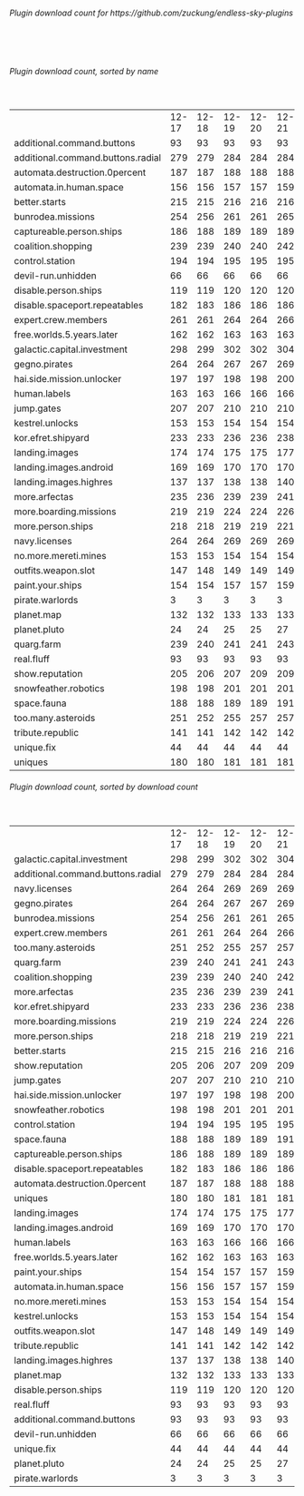 <h6>Plugin download count for https://github.com/zuckung/endless-sky-plugins</h6><br>
<br>
<h6>Plugin download count, sorted by name</h6><sub><sup><br>
<table>
	<tr>
		<td></td>
		<td>12-17</td>
		<td>12-18</td>
		<td>12-19</td>
		<td>12-20</td>
		<td>12-21</td>
		<td>12-22</td>
		<td>12-23</td>
		<td>today +</td>
	</tr>
	<tr>
		<td>additional.command.buttons</td>
		<td>93</td>
		<td>93</td>
		<td>93</td>
		<td>93</td>
		<td>93</td>
		<td>93</td>
		<td>93</td>
		<td></td>
	</tr>
	<tr>
		<td>additional.command.buttons.radial</td>
		<td>279</td>
		<td>279</td>
		<td>284</td>
		<td>284</td>
		<td>284</td>
		<td>284</td>
		<td>288</td>
		<td>+ 4</td>
	</tr>
	<tr>
		<td>automata.destruction.0percent</td>
		<td>187</td>
		<td>187</td>
		<td>188</td>
		<td>188</td>
		<td>188</td>
		<td>188</td>
		<td>188</td>
		<td></td>
	</tr>
	<tr>
		<td>automata.in.human.space</td>
		<td>156</td>
		<td>156</td>
		<td>157</td>
		<td>157</td>
		<td>159</td>
		<td>159</td>
		<td>159</td>
		<td></td>
	</tr>
	<tr>
		<td>better.starts</td>
		<td>215</td>
		<td>215</td>
		<td>216</td>
		<td>216</td>
		<td>216</td>
		<td>216</td>
		<td>216</td>
		<td></td>
	</tr>
	<tr>
		<td>bunrodea.missions</td>
		<td>254</td>
		<td>256</td>
		<td>261</td>
		<td>261</td>
		<td>265</td>
		<td>267</td>
		<td>267</td>
		<td></td>
	</tr>
	<tr>
		<td>captureable.person.ships</td>
		<td>186</td>
		<td>188</td>
		<td>189</td>
		<td>189</td>
		<td>189</td>
		<td>191</td>
		<td>193</td>
		<td>+ 2</td>
	</tr>
	<tr>
		<td>coalition.shopping</td>
		<td>239</td>
		<td>239</td>
		<td>240</td>
		<td>240</td>
		<td>242</td>
		<td>244</td>
		<td>244</td>
		<td></td>
	</tr>
	<tr>
		<td>control.station</td>
		<td>194</td>
		<td>194</td>
		<td>195</td>
		<td>195</td>
		<td>195</td>
		<td>195</td>
		<td>195</td>
		<td></td>
	</tr>
	<tr>
		<td>devil-run.unhidden</td>
		<td>66</td>
		<td>66</td>
		<td>66</td>
		<td>66</td>
		<td>66</td>
		<td>66</td>
		<td>66</td>
		<td></td>
	</tr>
	<tr>
		<td>disable.person.ships</td>
		<td>119</td>
		<td>119</td>
		<td>120</td>
		<td>120</td>
		<td>120</td>
		<td>120</td>
		<td>120</td>
		<td></td>
	</tr>
	<tr>
		<td>disable.spaceport.repeatables</td>
		<td>182</td>
		<td>183</td>
		<td>186</td>
		<td>186</td>
		<td>186</td>
		<td>188</td>
		<td>190</td>
		<td>+ 2</td>
	</tr>
	<tr>
		<td>expert.crew.members</td>
		<td>261</td>
		<td>261</td>
		<td>264</td>
		<td>264</td>
		<td>266</td>
		<td>266</td>
		<td>266</td>
		<td></td>
	</tr>
	<tr>
		<td>free.worlds.5.years.later</td>
		<td>162</td>
		<td>162</td>
		<td>163</td>
		<td>163</td>
		<td>163</td>
		<td>163</td>
		<td>163</td>
		<td></td>
	</tr>
	<tr>
		<td>galactic.capital.investment</td>
		<td>298</td>
		<td>299</td>
		<td>302</td>
		<td>302</td>
		<td>304</td>
		<td>306</td>
		<td>306</td>
		<td></td>
	</tr>
	<tr>
		<td>gegno.pirates</td>
		<td>264</td>
		<td>264</td>
		<td>267</td>
		<td>267</td>
		<td>269</td>
		<td>271</td>
		<td>271</td>
		<td></td>
	</tr>
	<tr>
		<td>hai.side.mission.unlocker</td>
		<td>197</td>
		<td>197</td>
		<td>198</td>
		<td>198</td>
		<td>200</td>
		<td>202</td>
		<td>204</td>
		<td>+ 2</td>
	</tr>
	<tr>
		<td>human.labels</td>
		<td>163</td>
		<td>163</td>
		<td>166</td>
		<td>166</td>
		<td>166</td>
		<td>166</td>
		<td>166</td>
		<td></td>
	</tr>
	<tr>
		<td>jump.gates</td>
		<td>207</td>
		<td>207</td>
		<td>210</td>
		<td>210</td>
		<td>210</td>
		<td>210</td>
		<td>210</td>
		<td></td>
	</tr>
	<tr>
		<td>kestrel.unlocks</td>
		<td>153</td>
		<td>153</td>
		<td>154</td>
		<td>154</td>
		<td>154</td>
		<td>154</td>
		<td>156</td>
		<td>+ 2</td>
	</tr>
	<tr>
		<td>kor.efret.shipyard</td>
		<td>233</td>
		<td>233</td>
		<td>236</td>
		<td>236</td>
		<td>238</td>
		<td>238</td>
		<td>238</td>
		<td></td>
	</tr>
	<tr>
		<td>landing.images</td>
		<td>174</td>
		<td>174</td>
		<td>175</td>
		<td>175</td>
		<td>177</td>
		<td>177</td>
		<td>177</td>
		<td></td>
	</tr>
	<tr>
		<td>landing.images.android</td>
		<td>169</td>
		<td>169</td>
		<td>170</td>
		<td>170</td>
		<td>170</td>
		<td>172</td>
		<td>174</td>
		<td>+ 2</td>
	</tr>
	<tr>
		<td>landing.images.highres</td>
		<td>137</td>
		<td>137</td>
		<td>138</td>
		<td>138</td>
		<td>140</td>
		<td>140</td>
		<td>140</td>
		<td></td>
	</tr>
	<tr>
		<td>more.arfectas</td>
		<td>235</td>
		<td>236</td>
		<td>239</td>
		<td>239</td>
		<td>241</td>
		<td>241</td>
		<td>241</td>
		<td></td>
	</tr>
	<tr>
		<td>more.boarding.missions</td>
		<td>219</td>
		<td>219</td>
		<td>224</td>
		<td>224</td>
		<td>226</td>
		<td>226</td>
		<td>226</td>
		<td></td>
	</tr>
	<tr>
		<td>more.person.ships</td>
		<td>218</td>
		<td>218</td>
		<td>219</td>
		<td>219</td>
		<td>221</td>
		<td>221</td>
		<td>225</td>
		<td>+ 4</td>
	</tr>
	<tr>
		<td>navy.licenses</td>
		<td>264</td>
		<td>264</td>
		<td>269</td>
		<td>269</td>
		<td>269</td>
		<td>269</td>
		<td>273</td>
		<td>+ 4</td>
	</tr>
	<tr>
		<td>no.more.mereti.mines</td>
		<td>153</td>
		<td>153</td>
		<td>154</td>
		<td>154</td>
		<td>154</td>
		<td>154</td>
		<td>156</td>
		<td>+ 2</td>
	</tr>
	<tr>
		<td>outfits.weapon.slot</td>
		<td>147</td>
		<td>148</td>
		<td>149</td>
		<td>149</td>
		<td>149</td>
		<td>149</td>
		<td>151</td>
		<td>+ 2</td>
	</tr>
	<tr>
		<td>paint.your.ships</td>
		<td>154</td>
		<td>154</td>
		<td>157</td>
		<td>157</td>
		<td>159</td>
		<td>161</td>
		<td>161</td>
		<td></td>
	</tr>
	<tr>
		<td>pirate.warlords</td>
		<td>3</td>
		<td>3</td>
		<td>3</td>
		<td>3</td>
		<td>3</td>
		<td>3</td>
		<td>3</td>
		<td></td>
	</tr>
	<tr>
		<td>planet.map</td>
		<td>132</td>
		<td>132</td>
		<td>133</td>
		<td>133</td>
		<td>133</td>
		<td>133</td>
		<td>133</td>
		<td></td>
	</tr>
	<tr>
		<td>planet.pluto</td>
		<td>24</td>
		<td>24</td>
		<td>25</td>
		<td>25</td>
		<td>27</td>
		<td>27</td>
		<td>27</td>
		<td></td>
	</tr>
	<tr>
		<td>quarg.farm</td>
		<td>239</td>
		<td>240</td>
		<td>241</td>
		<td>241</td>
		<td>243</td>
		<td>245</td>
		<td>245</td>
		<td></td>
	</tr>
	<tr>
		<td>real.fluff</td>
		<td>93</td>
		<td>93</td>
		<td>93</td>
		<td>93</td>
		<td>93</td>
		<td>93</td>
		<td>93</td>
		<td></td>
	</tr>
	<tr>
		<td>show.reputation</td>
		<td>205</td>
		<td>206</td>
		<td>207</td>
		<td>209</td>
		<td>209</td>
		<td>211</td>
		<td>211</td>
		<td></td>
	</tr>
	<tr>
		<td>snowfeather.robotics</td>
		<td>198</td>
		<td>198</td>
		<td>201</td>
		<td>201</td>
		<td>201</td>
		<td>201</td>
		<td>201</td>
		<td></td>
	</tr>
	<tr>
		<td>space.fauna</td>
		<td>188</td>
		<td>188</td>
		<td>189</td>
		<td>189</td>
		<td>191</td>
		<td>191</td>
		<td>193</td>
		<td>+ 2</td>
	</tr>
	<tr>
		<td>too.many.asteroids</td>
		<td>251</td>
		<td>252</td>
		<td>255</td>
		<td>257</td>
		<td>257</td>
		<td>257</td>
		<td>259</td>
		<td>+ 2</td>
	</tr>
	<tr>
		<td>tribute.republic</td>
		<td>141</td>
		<td>141</td>
		<td>142</td>
		<td>142</td>
		<td>142</td>
		<td>142</td>
		<td>142</td>
		<td></td>
	</tr>
	<tr>
		<td>unique.fix</td>
		<td>44</td>
		<td>44</td>
		<td>44</td>
		<td>44</td>
		<td>44</td>
		<td>44</td>
		<td>44</td>
		<td></td>
	</tr>
	<tr>
		<td>uniques</td>
		<td>180</td>
		<td>180</td>
		<td>181</td>
		<td>181</td>
		<td>181</td>
		<td>181</td>
		<td>183</td>
		<td>+ 2</td>
	</tr>
</table>
</sub></sup>
<h6>Plugin download count, sorted by download count</h6><sub><sup><br>
<table>
	<tr>
		<td></td>
		<td>12-17</td>
		<td>12-18</td>
		<td>12-19</td>
		<td>12-20</td>
		<td>12-21</td>
		<td>12-22</td>
		<td>12-23</td>
		<td>today +</td>
	</tr>
	<tr>
		<td>galactic.capital.investment</td>
		<td>298</td>
		<td>299</td>
		<td>302</td>
		<td>302</td>
		<td>304</td>
		<td>306</td>
		<td>306</td>
		<td></td>
	</tr>
	<tr>
		<td>additional.command.buttons.radial</td>
		<td>279</td>
		<td>279</td>
		<td>284</td>
		<td>284</td>
		<td>284</td>
		<td>284</td>
		<td>288</td>
		<td>+ 4</td>
	</tr>
	<tr>
		<td>navy.licenses</td>
		<td>264</td>
		<td>264</td>
		<td>269</td>
		<td>269</td>
		<td>269</td>
		<td>269</td>
		<td>273</td>
		<td>+ 4</td>
	</tr>
	<tr>
		<td>gegno.pirates</td>
		<td>264</td>
		<td>264</td>
		<td>267</td>
		<td>267</td>
		<td>269</td>
		<td>271</td>
		<td>271</td>
		<td></td>
	</tr>
	<tr>
		<td>bunrodea.missions</td>
		<td>254</td>
		<td>256</td>
		<td>261</td>
		<td>261</td>
		<td>265</td>
		<td>267</td>
		<td>267</td>
		<td></td>
	</tr>
	<tr>
		<td>expert.crew.members</td>
		<td>261</td>
		<td>261</td>
		<td>264</td>
		<td>264</td>
		<td>266</td>
		<td>266</td>
		<td>266</td>
		<td></td>
	</tr>
	<tr>
		<td>too.many.asteroids</td>
		<td>251</td>
		<td>252</td>
		<td>255</td>
		<td>257</td>
		<td>257</td>
		<td>257</td>
		<td>259</td>
		<td>+ 2</td>
	</tr>
	<tr>
		<td>quarg.farm</td>
		<td>239</td>
		<td>240</td>
		<td>241</td>
		<td>241</td>
		<td>243</td>
		<td>245</td>
		<td>245</td>
		<td></td>
	</tr>
	<tr>
		<td>coalition.shopping</td>
		<td>239</td>
		<td>239</td>
		<td>240</td>
		<td>240</td>
		<td>242</td>
		<td>244</td>
		<td>244</td>
		<td></td>
	</tr>
	<tr>
		<td>more.arfectas</td>
		<td>235</td>
		<td>236</td>
		<td>239</td>
		<td>239</td>
		<td>241</td>
		<td>241</td>
		<td>241</td>
		<td></td>
	</tr>
	<tr>
		<td>kor.efret.shipyard</td>
		<td>233</td>
		<td>233</td>
		<td>236</td>
		<td>236</td>
		<td>238</td>
		<td>238</td>
		<td>238</td>
		<td></td>
	</tr>
	<tr>
		<td>more.boarding.missions</td>
		<td>219</td>
		<td>219</td>
		<td>224</td>
		<td>224</td>
		<td>226</td>
		<td>226</td>
		<td>226</td>
		<td></td>
	</tr>
	<tr>
		<td>more.person.ships</td>
		<td>218</td>
		<td>218</td>
		<td>219</td>
		<td>219</td>
		<td>221</td>
		<td>221</td>
		<td>225</td>
		<td>+ 4</td>
	</tr>
	<tr>
		<td>better.starts</td>
		<td>215</td>
		<td>215</td>
		<td>216</td>
		<td>216</td>
		<td>216</td>
		<td>216</td>
		<td>216</td>
		<td></td>
	</tr>
	<tr>
		<td>show.reputation</td>
		<td>205</td>
		<td>206</td>
		<td>207</td>
		<td>209</td>
		<td>209</td>
		<td>211</td>
		<td>211</td>
		<td></td>
	</tr>
	<tr>
		<td>jump.gates</td>
		<td>207</td>
		<td>207</td>
		<td>210</td>
		<td>210</td>
		<td>210</td>
		<td>210</td>
		<td>210</td>
		<td></td>
	</tr>
	<tr>
		<td>hai.side.mission.unlocker</td>
		<td>197</td>
		<td>197</td>
		<td>198</td>
		<td>198</td>
		<td>200</td>
		<td>202</td>
		<td>204</td>
		<td>+ 2</td>
	</tr>
	<tr>
		<td>snowfeather.robotics</td>
		<td>198</td>
		<td>198</td>
		<td>201</td>
		<td>201</td>
		<td>201</td>
		<td>201</td>
		<td>201</td>
		<td></td>
	</tr>
	<tr>
		<td>control.station</td>
		<td>194</td>
		<td>194</td>
		<td>195</td>
		<td>195</td>
		<td>195</td>
		<td>195</td>
		<td>195</td>
		<td></td>
	</tr>
	<tr>
		<td>space.fauna</td>
		<td>188</td>
		<td>188</td>
		<td>189</td>
		<td>189</td>
		<td>191</td>
		<td>191</td>
		<td>193</td>
		<td>+ 2</td>
	</tr>
	<tr>
		<td>captureable.person.ships</td>
		<td>186</td>
		<td>188</td>
		<td>189</td>
		<td>189</td>
		<td>189</td>
		<td>191</td>
		<td>193</td>
		<td>+ 2</td>
	</tr>
	<tr>
		<td>disable.spaceport.repeatables</td>
		<td>182</td>
		<td>183</td>
		<td>186</td>
		<td>186</td>
		<td>186</td>
		<td>188</td>
		<td>190</td>
		<td>+ 2</td>
	</tr>
	<tr>
		<td>automata.destruction.0percent</td>
		<td>187</td>
		<td>187</td>
		<td>188</td>
		<td>188</td>
		<td>188</td>
		<td>188</td>
		<td>188</td>
		<td></td>
	</tr>
	<tr>
		<td>uniques</td>
		<td>180</td>
		<td>180</td>
		<td>181</td>
		<td>181</td>
		<td>181</td>
		<td>181</td>
		<td>183</td>
		<td>+ 2</td>
	</tr>
	<tr>
		<td>landing.images</td>
		<td>174</td>
		<td>174</td>
		<td>175</td>
		<td>175</td>
		<td>177</td>
		<td>177</td>
		<td>177</td>
		<td></td>
	</tr>
	<tr>
		<td>landing.images.android</td>
		<td>169</td>
		<td>169</td>
		<td>170</td>
		<td>170</td>
		<td>170</td>
		<td>172</td>
		<td>174</td>
		<td>+ 2</td>
	</tr>
	<tr>
		<td>human.labels</td>
		<td>163</td>
		<td>163</td>
		<td>166</td>
		<td>166</td>
		<td>166</td>
		<td>166</td>
		<td>166</td>
		<td></td>
	</tr>
	<tr>
		<td>free.worlds.5.years.later</td>
		<td>162</td>
		<td>162</td>
		<td>163</td>
		<td>163</td>
		<td>163</td>
		<td>163</td>
		<td>163</td>
		<td></td>
	</tr>
	<tr>
		<td>paint.your.ships</td>
		<td>154</td>
		<td>154</td>
		<td>157</td>
		<td>157</td>
		<td>159</td>
		<td>161</td>
		<td>161</td>
		<td></td>
	</tr>
	<tr>
		<td>automata.in.human.space</td>
		<td>156</td>
		<td>156</td>
		<td>157</td>
		<td>157</td>
		<td>159</td>
		<td>159</td>
		<td>159</td>
		<td></td>
	</tr>
	<tr>
		<td>no.more.mereti.mines</td>
		<td>153</td>
		<td>153</td>
		<td>154</td>
		<td>154</td>
		<td>154</td>
		<td>154</td>
		<td>156</td>
		<td>+ 2</td>
	</tr>
	<tr>
		<td>kestrel.unlocks</td>
		<td>153</td>
		<td>153</td>
		<td>154</td>
		<td>154</td>
		<td>154</td>
		<td>154</td>
		<td>156</td>
		<td>+ 2</td>
	</tr>
	<tr>
		<td>outfits.weapon.slot</td>
		<td>147</td>
		<td>148</td>
		<td>149</td>
		<td>149</td>
		<td>149</td>
		<td>149</td>
		<td>151</td>
		<td>+ 2</td>
	</tr>
	<tr>
		<td>tribute.republic</td>
		<td>141</td>
		<td>141</td>
		<td>142</td>
		<td>142</td>
		<td>142</td>
		<td>142</td>
		<td>142</td>
		<td></td>
	</tr>
	<tr>
		<td>landing.images.highres</td>
		<td>137</td>
		<td>137</td>
		<td>138</td>
		<td>138</td>
		<td>140</td>
		<td>140</td>
		<td>140</td>
		<td></td>
	</tr>
	<tr>
		<td>planet.map</td>
		<td>132</td>
		<td>132</td>
		<td>133</td>
		<td>133</td>
		<td>133</td>
		<td>133</td>
		<td>133</td>
		<td></td>
	</tr>
	<tr>
		<td>disable.person.ships</td>
		<td>119</td>
		<td>119</td>
		<td>120</td>
		<td>120</td>
		<td>120</td>
		<td>120</td>
		<td>120</td>
		<td></td>
	</tr>
	<tr>
		<td>real.fluff</td>
		<td>93</td>
		<td>93</td>
		<td>93</td>
		<td>93</td>
		<td>93</td>
		<td>93</td>
		<td>93</td>
		<td></td>
	</tr>
	<tr>
		<td>additional.command.buttons</td>
		<td>93</td>
		<td>93</td>
		<td>93</td>
		<td>93</td>
		<td>93</td>
		<td>93</td>
		<td>93</td>
		<td></td>
	</tr>
	<tr>
		<td>devil-run.unhidden</td>
		<td>66</td>
		<td>66</td>
		<td>66</td>
		<td>66</td>
		<td>66</td>
		<td>66</td>
		<td>66</td>
		<td></td>
	</tr>
	<tr>
		<td>unique.fix</td>
		<td>44</td>
		<td>44</td>
		<td>44</td>
		<td>44</td>
		<td>44</td>
		<td>44</td>
		<td>44</td>
		<td></td>
	</tr>
	<tr>
		<td>planet.pluto</td>
		<td>24</td>
		<td>24</td>
		<td>25</td>
		<td>25</td>
		<td>27</td>
		<td>27</td>
		<td>27</td>
		<td></td>
	</tr>
	<tr>
		<td>pirate.warlords</td>
		<td>3</td>
		<td>3</td>
		<td>3</td>
		<td>3</td>
		<td>3</td>
		<td>3</td>
		<td>3</td>
		<td></td>
	</tr>
</table>
</sub></sup>
